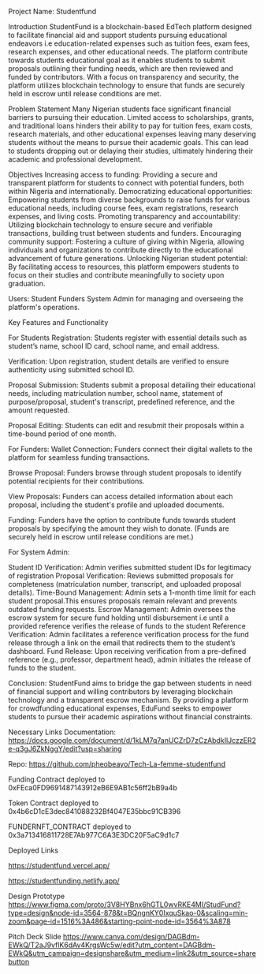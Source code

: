 Project Name: Studentfund

Introduction
StudentFund is a blockchain-based EdTech platform designed to facilitate financial aid and support students pursuing educational endeavors i.e education-related expenses such as tuition fees, exam fees, research expenses, and other educational needs. The platform contribute towards students educational goal as it enables students to submit proposals outlining their funding needs, which are then reviewed and funded by contributors. With a focus on transparency and security, the platform utilizes blockchain technology to ensure that funds are securely held in escrow until release conditions are met.

Problem Statement
Many Nigerian students face significant financial barriers to pursuing their education. Limited access to scholarships, grants, and traditional loans hinders their ability to pay for tuition fees, exam costs, research materials, and other educational expenses leaving many deserving students without the means to pursue their academic goals. This can lead to students dropping out or delaying their studies, ultimately hindering their academic and professional development.

Objectives
Increasing access to funding: Providing a secure and transparent platform for students to connect with potential funders, both within Nigeria and internationally.
Democratizing educational opportunities: Empowering students from diverse backgrounds to raise funds for various educational needs, including course fees, exam registrations, research expenses, and living costs.
Promoting transparency and accountability: Utilizing blockchain technology to ensure secure and verifiable transactions, building trust between students and funders.
Encouraging community support: Fostering a culture of giving within Nigeria, allowing individuals and organizations to contribute directly to the educational advancement of future generations.
Unlocking Nigerian student potential: By facilitating access to resources, this platform empowers students to focus on their studies and contribute meaningfully to society upon graduation.

Users:
Student
Funders
System Admin for  managing and overseeing the platform's operations.

Key Features and Functionality

For Students
Registration: Students register with essential details such as student’s name, school ID card, school name, and email address.

Verification: Upon registration, student details are verified to ensure authenticity using submitted school ID.

Proposal Submission: Students submit a proposal detailing their educational needs, including matriculation number, school name, statement of purpose/proposal, student's transcript, predefined reference, and the amount requested.

Proposal Editing: Students can edit and resubmit their proposals within a time-bound period of one month.

For Funders:
Wallet Connection: Funders connect their digital wallets to the platform for seamless funding transactions.

Browse Proposal: Funders browse through student proposals to identify potential recipients for their contributions.

View Proposals: Funders can access detailed information about each proposal, including the student's profile and uploaded documents.


Funding: Funders have the option to contribute funds towards student proposals by specifying the amount they wish to donate.
(Funds are securely held in escrow until release conditions are met.)

For System Admin:

Student ID Verification: Admin verifies submitted student IDs for legitimacy of registration
Proposal Verification: Reviews submitted proposals for completeness (matriculation number, transcript, and uploaded proposal details).
Time-Bound Management: Admin sets a 1-month time limit for each student proposal.This ensures proposals remain relevant and prevents outdated funding requests.
Escrow Management: Admin oversees the escrow system for secure fund holding until disbursement i.e until a provided reference verifies the release of funds to the student
Reference Verification: Admin facilitates a reference verification process for the fund release through a link on the email that redirects them to the student’s dashboard.
Fund Release: Upon receiving verification from a pre-defined reference (e.g., professor, department head), admin initiates the release of funds to the student.

Conclusion:
StudentFund aims to bridge the gap between students in need of financial support and willing contributors by leveraging blockchain technology and a transparent escrow mechanism. By providing a platform for crowdfunding educational expenses, EduFund seeks to empower students to pursue their academic aspirations without financial constraints.

Necessary Links
Documentation: https://docs.google.com/document/d/1kLM7q7anUCZrD7zCzAbdkIlJczzER2e-q3gJ6ZkNggY/edit?usp=sharing

Repo:
https://github.com/pheobeayo/Tech-La-femme-studentfund 


Funding Contract deployed to  0xFEca0FD9691487143912eB6E9AB1c56ff2bB9a4b

Token Contract deployed to  0x4b6cD1cE3dec841088232Bf4047E35bbc91CB396

FUNDERNFT_CONTRACT deployed to 0x3a713416811728E7Ab977C6A3E3DC20F5aC9d1c7


Deployed Links

https://studentfund.vercel.app/ 

https://studentfunding.netlify.app/

Design Prototype
https://www.figma.com/proto/3V8HYBnx6hGTL0wvRKE4MI/StudFund?type=design&node-id=3564-878&t=BQngnKY0IxquSkao-0&scaling=min-zoom&page-id=1516%3A486&starting-point-node-id=3564%3A878 

Pitch Deck Slide
https://www.canva.com/design/DAGBdm-EWkQ/T2aJ9vflK6dAv4KrgsWc5w/edit?utm_content=DAGBdm-EWkQ&utm_campaign=designshare&utm_medium=link2&utm_source=sharebutton

